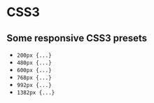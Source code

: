 # CSS3
## Some responsive CSS3 presets ##

* `200px {...}`
* `480px {...}`
* `600px {...}`  
* `768px {...}`  
* `992px {...}`  
* `1382px {...}` 
